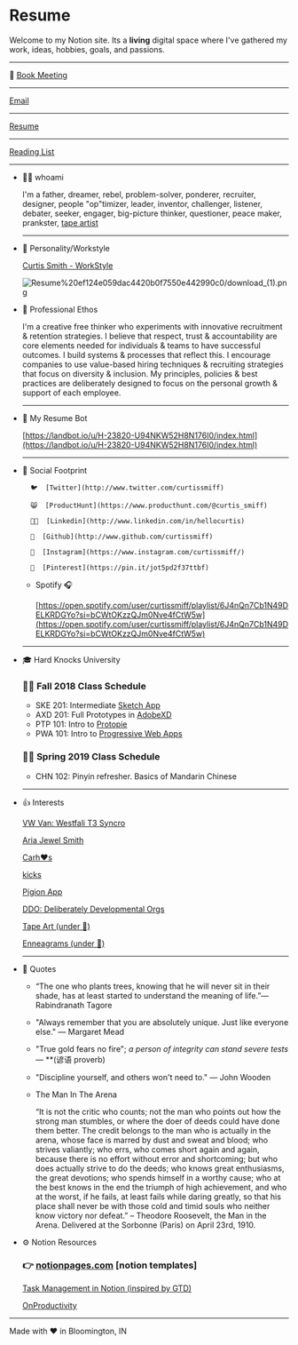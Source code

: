 # Resume

Welcome to my Notion site. Its a **living** digital space where I've gathered my work, ideas, hobbies, goals, and passions. 

---

📆 [Book Meeting](http://calendly.com/curtis_celo)

---

[     Email ](https://www.notion.so/Email-88936ecf4a9e4463a4b63102679954bb)

---

[ Resume](https://www.notion.so/Resume-3d23f6afcb7b486faa6de8ab43f8fd27)

---

[ Reading List](https://www.notion.so/Reading-List-1a2539e9ae7a4c50902ed7d81b676e3f)

---

- 🚶‍♂️ whoami

    I'm a father, dreamer, rebel, problem-solver, ponderer, recruiter, designer, people "op"timizer, leader, inventor, challenger, listener, debater, seeker, engager, big-picture thinker, questioner, peace maker, prankster, [tape artist](https://www.notion.so/hellocurtis/Tape-Art-02c5a5cd14b44bc2bf2fba81505788c7)

    ---

- 🧠 Personality/Workstyle

    [Curtis Smith - WorkStyle](http://www.workstyle.io/curtis)

    ![Resume%20ef124e059dac4420b0f7550e442990c0/download_(1).png](Resume%20ef124e059dac4420b0f7550e442990c0/download_(1).png)

- 📜 Professional Ethos

    I'm a creative free thinker who experiments with innovative recruitment & retention strategies. I believe that respect, trust & accountability are core elements needed for individuals & teams to have successful outcomes. I build systems & processes that reflect this. I encourage companies to use value-based hiring techniques & recruiting strategies that focus on diversity & inclusion. My principles, policies & best practices are deliberately designed to focus on the personal growth & support of each employee. 

    ---

- 🤖 My Resume Bot

    [https://landbot.io/u/H-23820-U94NKW52H8N176I0/index.html](https://landbot.io/u/H-23820-U94NKW52H8N176I0/index.html)

    ---

- 👣 Social Footprint

        🐦  [Twitter](http://www.twitter.com/curtissmiff)

        😸  [ProductHunt](https://www.producthunt.com/@curtis_smiff)

        👨‍💼  [Linkedin](http://www.linkedin.com/in/hellocurtis)

        🐙  [Github](http://www.github.com/curtissmiff)

        📸  [Instagram](https://www.instagram.com/curtissmiff/)

        📌  [Pinterest](https://pin.it/jot5pd2f37ttbf)

    - Spotify 🎧

        [https://open.spotify.com/user/curtissmiff/playlist/6J4nQn7Cb1N49DELKRDGYo?si=bCWtOKzzQJm0Nve4fCtW5w](https://open.spotify.com/user/curtissmiff/playlist/6J4nQn7Cb1N49DELKRDGYo?si=bCWtOKzzQJm0Nve4fCtW5w)

    ---

- 🎓 Hard Knocks University

    ### 👨‍🎓 Fall 2018 Class Schedule

    - SKE 201: Intermediate [Sketch App](http://www.sketchapp.com)
    - AXD 201: Full Prototypes in [AdobeXD](https://www.adobe.com/products/xd.html)
    - PTP 101:  Intro to [Protopie](https://www.adobe.com/products/xd.html)
    - PWA 101: Intro to [Progressive Web Apps](https://developers.google.com/web/progressive-web-apps/)

    ### 👨‍🏫 Spring 2019 Class Schedule

    - CHN 102: Pinyin refresher. Basics of Mandarin Chinese

    ---

- 👍 Interests

    [VW Van: Westfali T3 Syncro](https://www.notion.so/VW-Van-Westfali-T3-Syncro-4d935acf52b949478c4a8c2ac7f97717)

    [Aria Jewel Smith](https://www.notion.so/Aria-Jewel-Smith-a9aee3b62fc94833aa210af1754c7b28)

    [Carh❤️s ](https://www.notion.so/Carh-s-15f00bedca944692b7eb9b71650b0a5a)

    [kicks](https://www.notion.so/6e036e6b8d8e47a1b1095e888981351d)

    [Pigion App](https://www.notion.so/Pigion-App-af0a0f3422dd497db09a9021423fcff6)

    [DDO: Deliberately Developmental Orgs](https://www.notion.so/DDO-Deliberately-Developmental-Orgs-e479bc26e53645e28d3e1c2b1b7cd4ef)

    [Tape Art (under 🚧)](https://www.notion.so/Tape-Art-under-63f52515718d46d494732f51c52591cf)

    [Enneagrams (under 🚧)](https://www.notion.so/Enneagrams-under-e4448cb92d1e4c5987bd07a3eac699ea)

    ---

- 💬 Quotes
    - “The one who plants trees, knowing that he will never sit in their shade, has at least started to understand the meaning of life.”— Rabindranath Tagore
    - "Always remember that you are absolutely unique. Just like everyone else." — Margaret Mead
    - "True gold fears no fire"; *a person of integrity can stand severe tests*  — **(谚语 proverb)
    - "Discipline yourself, and others won't need to." — John Wooden
    - The Man In The Arena

        “It is not the critic who counts; not the man who points out how the strong man stumbles, or where the doer of deeds could have done them better. The credit belongs to the man who is actually in the arena, whose face is marred by dust and sweat and blood; who strives valiantly; who errs, who comes short again and again, because there is no effort without error and shortcoming; but who does actually strive to do the deeds; who knows great enthusiasms, the great devotions; who spends himself in a worthy cause; who at the best knows in the end the triumph of high achievement, and who at the worst, if he fails, at least fails while daring greatly, so that his place shall never be with those cold and timid souls who neither know victory nor defeat.” – Theodore Roosevelt, the Man in the Arena. Delivered at the Sorbonne (Paris) on April 23rd, 1910.

- ⚙️ Notion Resources

    ### 👉  [notionpages.com](http://www.notionpages.com) [notion templates]

    [Task Management in Notion (inspired by GTD)](https://www.notion.so/Task-Management-in-Notion-inspired-by-GTD-5a1b79495faf4671897f325c99eec50c)

    [OnProductivity](https://www.notion.so/OnProductivity-dcc8c00ce9e4457b82b2ddbdd77c280c)

---

Made with ❤️ in Bloomington, IN